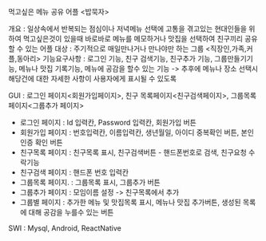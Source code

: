 먹고싶은 메뉴 공유 어플 <밥묵자>

개요 : 일상속에서 반복되는 점심이나 저녁메뉴 선택에 고통을 겪고있는 현대인들을 위하여 먹고싶은것이 있을때
바로바로 메뉴를 메모하거나 맛집을 선택하여 친구끼리 공유할 수 있는 어플
대상 : 주기적으로 매일만나거나 만나야만 하는 그룹 <직장인,가족,커플,동아리>
기능요구사항 : 로그인 기능, 친구 검색기능, 친구추가 기능, 그룹만들기기능, 메뉴나 맛집 기록기능, 메뉴에 공감을 할수 있는 기능 -> 추후에 메뉴나 장소 선택시 해당건에 대한 자세한 사항이 사용자에게 표시될 수 있도록

GUI : 로그인 페이지<회원가입페이지>, 친구 목록페이지<친구검색페이지>, 그룹목록 페이지<그룹추가 페이지>
- 로그인 페이지 : Id 입력칸, Password 입력칸, 회원가입 버튼
- 회원가입 페이지 : 번호입력칸, 이름입력칸, 생년월일, 아이디 중복확인 버튼, 본인인증 확인 버튼
- 친구목록 페이지 : 친구목록 표시, 친구검색버튼 - 핸드폰번호로 검색, 친구요청 수락기능
- 친구검색 페이지 : 핸드폰 번호 입력칸
- 그룹목록 페이지. : 그룹목록 표시, 그룹추가 버튼
- 그룹추가 페이지 : 모임이름 설정 -> 친구목록에서 추가
- 그룹별 페이지 : 추가한 메뉴 및 맛집목록 표시, 메뉴나 맛집 추가버튼, 생성된 목록에 대해 공감을 누를수 있는 버튼

SWI : Mysql, Android, ReactNative
